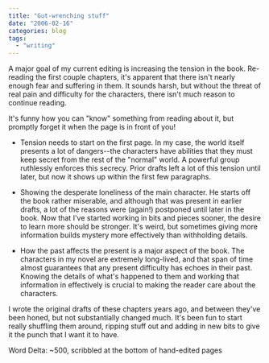 ```yaml
---
title: "Gut-wrenching stuff"
date: "2006-02-16"
categories: blog
tags:
  - "writing"
---
```


A major goal of my current editing is increasing the tension in the book. Re-reading the first couple chapters, it's apparent that there isn't nearly enough fear and suffering in them. It sounds harsh, but without the threat of real pain and difficulty for the characters, there isn't much reason to continue reading.



It's funny how you can "know" something from reading about it, but promptly forget it when the page is in front of you!



- Tension needs to start on the first page. In my case, the world itself presents a lot of dangers--the characters have abilities that they must keep secret from the rest of the "normal" world. A powerful group ruthlessly enforces this secrecy. Prior drafts left a lot of this tension until later, but now it shows up within the first few paragraphs.

- Showing the desperate loneliness of the main character. He starts off the book rather miserable, and although that was present in earlier drafts, a lot of the reasons were (again!) postponed until later in the book. Now that I've started working in bits and pieces sooner, the desire to learn more should be stronger. It's weird, but sometimes giving more information builds mystery more effectively than withholding details.

- How the past affects the present is a major aspect of the book. The characters in my novel are extremely long-lived, and that span of time almost guarantees that any present difficulty has echoes in their past. Knowing the details of what's happened to them and working that information in effectively is crucial to making the reader care about the characters.

I wrote the original drafts of these chapters years ago, and between they've been honed, but not substantially changed much. It's been fun to start really shuffling them around, ripping stuff out and adding in new bits to give it the punch that I want it to have.


Word Delta: ~500, scribbled at the bottom of hand-edited pages
